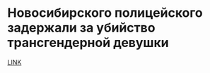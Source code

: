 # Новосибирского полицейского задержали за убийство трансгендерной девушки



[LINK](https://varlamov.ru/4055184.html)